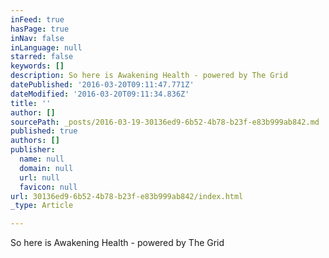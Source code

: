 ```yaml
---
inFeed: true
hasPage: true
inNav: false
inLanguage: null
starred: false
keywords: []
description: So here is Awakening Health - powered by The Grid
datePublished: '2016-03-20T09:11:47.771Z'
dateModified: '2016-03-20T09:11:34.836Z'
title: ''
author: []
sourcePath: _posts/2016-03-19-30136ed9-6b52-4b78-b23f-e83b999ab842.md
published: true
authors: []
publisher:
  name: null
  domain: null
  url: null
  favicon: null
url: 30136ed9-6b52-4b78-b23f-e83b999ab842/index.html
_type: Article

---
```

So here is Awakening Health - powered by The Grid